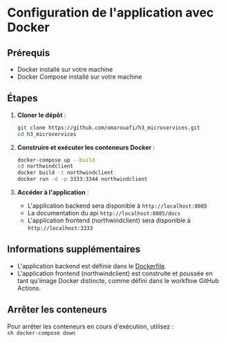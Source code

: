 # Configuration de l'application avec Docker

## Prérequis

- Docker installé sur votre machine  
- Docker Compose installé sur votre machine  

## Étapes

1. **Cloner le dépôt** :  
    ```sh
    git clone https://github.com/omarouafi/h3_microservices.git
    cd h3_microservices

    ```

2. **Construire et exécuter les conteneurs Docker** :  
    ```sh
    docker-compose up --build
    cd northwindclient
    docker build -t northwindclient
    docker run -d -p 3333:3344 northwindclient
    ```



3. **Accéder à l'application** :  
    - L'application backend sera disponible à `http://localhost:8085`  
    - La documentation du api
    `http://localhost:8085/docs`  
    - L'application frontend (northwindclient) sera disponible à `http://localhost:3333`  

## Informations supplémentaires

- L'application backend est définie dans le [Dockerfile](http://_vscodecontentref_/0).  
- L'application frontend (northwindclient) est construite et poussée en tant qu'image Docker distincte, comme défini dans le workflow GitHub Actions.  

## Arrêter les conteneurs  

Pour arrêter les conteneurs en cours d'exécution, utilisez :  
    ```sh
    docker-compose down
    ```
